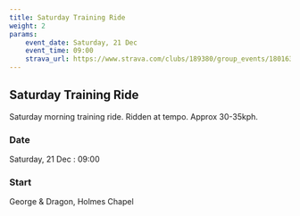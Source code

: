```yaml
---
title: Saturday Training Ride
weight: 2
params:
    event_date: Saturday, 21 Dec
    event_time: 09:00
    strava_url: https://www.strava.com/clubs/189380/group_events/1801637
---
```


## Saturday Training Ride 

Saturday morning training ride. Ridden at tempo. Approx 30-35kph.

### Date

Saturday, 21 Dec : 09:00

### Start

George &amp; Dragon, Holmes Chapel


